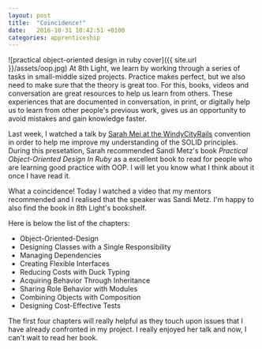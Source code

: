 ```yaml
---
layout: post
title:  "Coincidence!"
date:   2016-10-31 10:42:51 +0100
categories: apprenticeship
---
```

![practical object-oriented design in ruby cover]({{ site.url }}/assets/oop.jpg)
At 8th Light, we learn by working through a series of tasks in small-middle
sized projects. Practice makes perfect, but we also need to make sure that the
theory is great too. For this,  books, videos and conversation are great
resources to help us learn from others. These experiences that are documented
in conversation, in print, or digitally help us to learn from other people's
previous work, gives us an opportunity to avoid mistakes and gain knowledge faster.

Last week, I watched a talk by [Sarah Mei at the WindyCityRails](https://windycityrails.com/videos/2015/#2)
convention in order to help me improve my understanding of the SOLID principles.
During this presetation, Sarah recommended Sandi Metz's book *Practical Object-Oriented
Design In Ruby* as a excellent book to read for people who are learning good
practice with OOP. I will let you know what I think about it once I have read it.

What a coincidence! Today I watched a video that my mentors recommended and
I realised that the speaker was Sandi Metz. I'm happy to also find the book
in 8th Light's bookshelf.

Here is below the list of the chapters:

- Object-Oriented-Design
- Designing Classes with a Single Responsibility
- Managing Dependencies
- Creating Flexible Interfaces
- Reducing Costs with Duck Typing
- Acquiring Behavior Through Inheritance
- Sharing Role Behavior with Modules
- Combining Objects with Composition
- Designing Cost-Effective Tests

The first four chapters will really helpful as they touch upon issues that
I have already confronted in my project. I really enjoyed her talk and now,
I can't wait to read her book.
